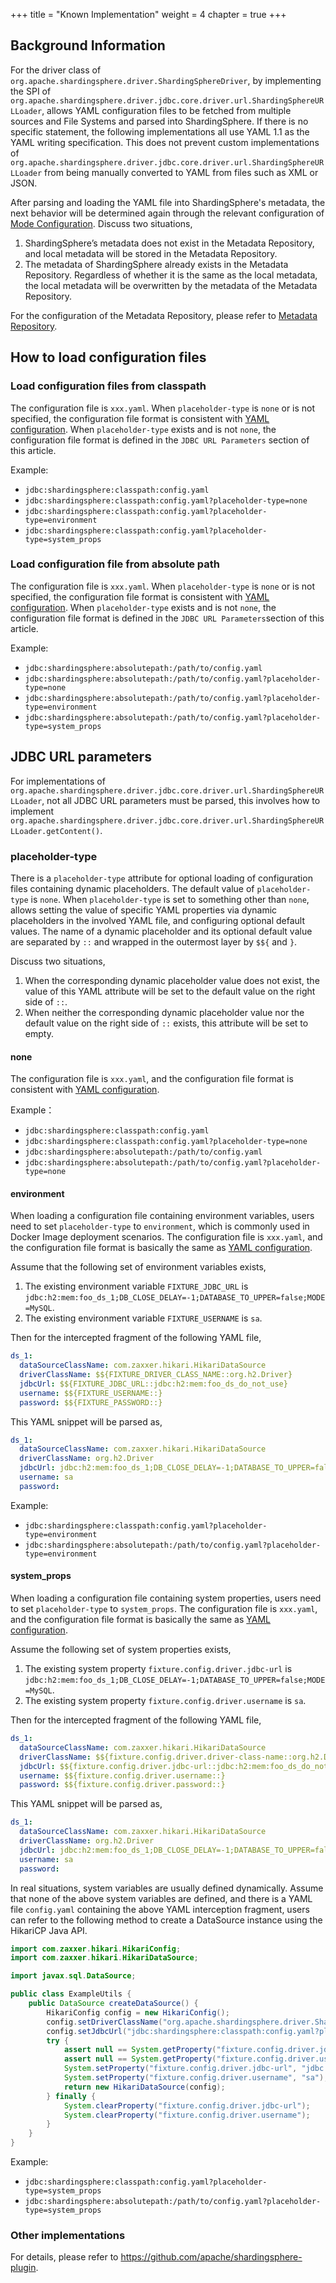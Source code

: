+++
title = "Known Implementation"
weight = 4
chapter = true
+++

## Background Information

For the driver class of `org.apache.shardingsphere.driver.ShardingSphereDriver`,
by implementing the SPI of `org.apache.shardingsphere.driver.jdbc.core.driver.url.ShardingSphereURLLoader`,
allows YAML configuration files to be fetched from multiple sources and File Systems and parsed into ShardingSphere.
If there is no specific statement, the following implementations all use YAML 1.1 as the YAML writing specification.
This does not prevent custom implementations of `org.apache.shardingsphere.driver.jdbc.core.driver.url.ShardingSphereURLLoader` from being manually converted to YAML from files such as XML or JSON.

After parsing and loading the YAML file into ShardingSphere's metadata, 
the next behavior will be determined again through the relevant configuration of [Mode Configuration](../../../java-api/mode). 
Discuss two situations,

1. ShardingSphere’s metadata does not exist in the Metadata Repository, and local metadata will be stored in the Metadata Repository.
2. The metadata of ShardingSphere already exists in the Metadata Repository. 
   Regardless of whether it is the same as the local metadata, 
   the local metadata will be overwritten by the metadata of the Metadata Repository.

For the configuration of the Metadata Repository, 
please refer to [Metadata Repository](../../../../common-config/builtin-algorithm/metadata-repository).

## How to load configuration files

### Load configuration files from classpath

The configuration file is `xxx.yaml`. When `placeholder-type` is `none` or is not specified, 
the configuration file format is consistent with [YAML configuration](../../../yaml-config).
When `placeholder-type` exists and is not `none`, 
the configuration file format is defined in the `JDBC URL Parameters` section of this article.

Example:

- `jdbc:shardingsphere:classpath:config.yaml`
- `jdbc:shardingsphere:classpath:config.yaml?placeholder-type=none`
- `jdbc:shardingsphere:classpath:config.yaml?placeholder-type=environment`
- `jdbc:shardingsphere:classpath:config.yaml?placeholder-type=system_props`

### Load configuration file from absolute path

The configuration file is `xxx.yaml`. When `placeholder-type` is `none` or is not specified, 
the configuration file format is consistent with [YAML configuration](../../../yaml-config).
When `placeholder-type` exists and is not `none`, 
the configuration file format is defined in the `JDBC URL Parameters`section of this article.

Example:

- `jdbc:shardingsphere:absolutepath:/path/to/config.yaml`
- `jdbc:shardingsphere:absolutepath:/path/to/config.yaml?placeholder-type=none`
- `jdbc:shardingsphere:absolutepath:/path/to/config.yaml?placeholder-type=environment`
- `jdbc:shardingsphere:absolutepath:/path/to/config.yaml?placeholder-type=system_props`

## JDBC URL parameters

For implementations of `org.apache.shardingsphere.driver.jdbc.core.driver.url.ShardingSphereURLLoader`, 
not all JDBC URL parameters must be parsed,
this involves how to implement `org.apache.shardingsphere.driver.jdbc.core.driver.url.ShardingSphereURLLoader.getContent()`.

### placeholder-type

There is a `placeholder-type` attribute for optional loading of configuration files containing dynamic placeholders. 
The default value of `placeholder-type` is `none`.
When `placeholder-type` is set to something other than `none`, allows setting the value of specific YAML properties via
dynamic placeholders in the involved YAML file, and configuring optional default values.
The name of a dynamic placeholder and its optional default value are separated by `::` and wrapped in the outermost
layer by `$${` and `}`.

Discuss two situations,

1. When the corresponding dynamic placeholder value does not exist, 
   the value of this YAML attribute will be set to the default value on the right side of `::`.
2. When neither the corresponding dynamic placeholder value nor the default value on the right side of `::` exists, 
   this attribute will be set to empty.

#### none

The configuration file is `xxx.yaml`, and the configuration file format is consistent
with [YAML configuration](../../../yaml-config).

Example：

- `jdbc:shardingsphere:classpath:config.yaml`
- `jdbc:shardingsphere:classpath:config.yaml?placeholder-type=none`
- `jdbc:shardingsphere:absolutepath:/path/to/config.yaml`
- `jdbc:shardingsphere:absolutepath:/path/to/config.yaml?placeholder-type=none`

#### environment

When loading a configuration file containing environment variables,
users need to set `placeholder-type` to `environment`, which is commonly used in Docker Image deployment scenarios.
The configuration file is `xxx.yaml`, and the configuration file format is basically the same as [YAML configuration](../../../yaml-config).

Assume that the following set of environment variables exists,

1. The existing environment variable `FIXTURE_JDBC_URL` is `jdbc:h2:mem:foo_ds_1;DB_CLOSE_DELAY=-1;DATABASE_TO_UPPER=false;MODE=MySQL`.
2. The existing environment variable `FIXTURE_USERNAME` is `sa`.

Then for the intercepted fragment of the following YAML file,

```yaml
ds_1:
  dataSourceClassName: com.zaxxer.hikari.HikariDataSource
  driverClassName: $${FIXTURE_DRIVER_CLASS_NAME::org.h2.Driver}
  jdbcUrl: $${FIXTURE_JDBC_URL::jdbc:h2:mem:foo_ds_do_not_use}
  username: $${FIXTURE_USERNAME::}
  password: $${FIXTURE_PASSWORD::}
```

This YAML snippet will be parsed as,

```yaml
ds_1:
  dataSourceClassName: com.zaxxer.hikari.HikariDataSource
  driverClassName: org.h2.Driver
  jdbcUrl: jdbc:h2:mem:foo_ds_1;DB_CLOSE_DELAY=-1;DATABASE_TO_UPPER=false;MODE=MySQL
  username: sa
  password:
```

Example:

- `jdbc:shardingsphere:classpath:config.yaml?placeholder-type=environment`
- `jdbc:shardingsphere:absolutepath:/path/to/config.yaml?placeholder-type=environment`

#### system_props

When loading a configuration file containing system properties, users need to set `placeholder-type` to `system_props`.
The configuration file is `xxx.yaml`, and the configuration file format is basically the same as [YAML configuration](../../../yaml-config).

Assume the following set of system properties exists,

1. The existing system property `fixture.config.driver.jdbc-url` is `jdbc:h2:mem:foo_ds_1;DB_CLOSE_DELAY=-1;DATABASE_TO_UPPER=false;MODE=MySQL`.
2. The existing system property `fixture.config.driver.username` is `sa`.

Then for the intercepted fragment of the following YAML file,

```yaml
ds_1:
  dataSourceClassName: com.zaxxer.hikari.HikariDataSource
  driverClassName: $${fixture.config.driver.driver-class-name::org.h2.Driver}
  jdbcUrl: $${fixture.config.driver.jdbc-url::jdbc:h2:mem:foo_ds_do_not_use}
  username: $${fixture.config.driver.username::}
  password: $${fixture.config.driver.password::}
```

This YAML snippet will be parsed as,

```yaml
ds_1:
  dataSourceClassName: com.zaxxer.hikari.HikariDataSource
  driverClassName: org.h2.Driver
  jdbcUrl: jdbc:h2:mem:foo_ds_1;DB_CLOSE_DELAY=-1;DATABASE_TO_UPPER=false;MODE=MySQL
  username: sa
  password:
```

In real situations, system variables are usually defined dynamically. 
Assume that none of the above system variables are defined,
and there is a YAML file `config.yaml` containing the above YAML interception fragment,
users can refer to the following method to create a DataSource instance using the HikariCP Java API.

```java
import com.zaxxer.hikari.HikariConfig;
import com.zaxxer.hikari.HikariDataSource;

import javax.sql.DataSource;

public class ExampleUtils {
    public DataSource createDataSource() {
        HikariConfig config = new HikariConfig();
        config.setDriverClassName("org.apache.shardingsphere.driver.ShardingSphereDriver");
        config.setJdbcUrl("jdbc:shardingsphere:classpath:config.yaml?placeholder-type=system_props");
        try {
            assert null == System.getProperty("fixture.config.driver.jdbc-url");
            assert null == System.getProperty("fixture.config.driver.username");
            System.setProperty("fixture.config.driver.jdbc-url", "jdbc:h2:mem:foo_ds_1;DB_CLOSE_DELAY=-1;DATABASE_TO_UPPER=false;MODE=MySQL");
            System.setProperty("fixture.config.driver.username", "sa");
            return new HikariDataSource(config);
        } finally {
            System.clearProperty("fixture.config.driver.jdbc-url");
            System.clearProperty("fixture.config.driver.username");
        }
    }
}
```

Example:

- `jdbc:shardingsphere:classpath:config.yaml?placeholder-type=system_props`
- `jdbc:shardingsphere:absolutepath:/path/to/config.yaml?placeholder-type=system_props`

### Other implementations

For details, please refer to https://github.com/apache/shardingsphere-plugin.
